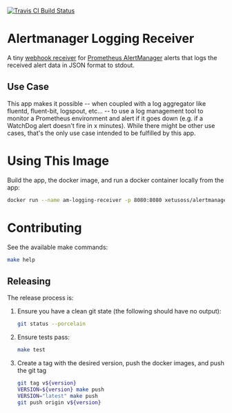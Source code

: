 [![Travis CI Build Status](https://travis-ci.org/xetus-oss/alertmanager-logging-receiver.svg?branch=master)](https://travis-ci.org/github/xetus-oss/alertmanager-logging-receiver)

# Alertmanager Logging Receiver

A tiny [webhook receiver](https://prometheus.io/docs/alerting/configuration/#webhook_config) for [Prometheus AlertManager](https://prometheus.io/docs/alerting/overview/) alerts that logs the received alert data in JSON format to stdout.

## Use Case

This app makes it possible -- when coupled with a log aggregator like fluentd, fluent-bit, logspout, etc... -- to use a log management tool to monitor a Prometheus environment and alert if it goes down (e.g. if a WatchDog alert doesn't fire in x minutes). While there might be other use cases, that's the only use case intended to be fulfilled by this app.

# Using This Image

Build the app, the docker image, and run a docker container locally from the app:

```sh
docker run --name am-logging-receiver -p 8080:8080 xetusoss/alertmanager-logging-receiver:latest
```

# Contributing

See the available make commands:

```sh
make help
```

## Releasing

The release process is:

1. Ensure you have a clean git state (the following should have no output):

    ```sh
    git status --porcelain
    ```

2. Ensure tests pass:

    ```sh
    make test
    ```

3. Create a tag with the desired version, push the docker images, and push the git tag

    ```sh
    git tag v${version}
    VERSION=${version} make push
    VERSION="latest" make push
    git push origin v${version}
    ```
